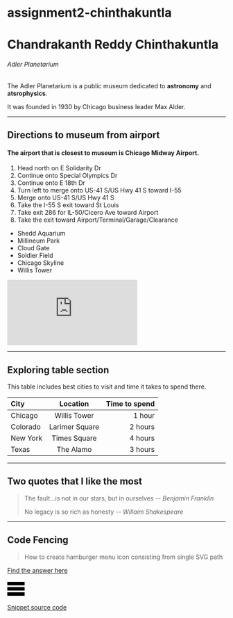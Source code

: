 # assignment2-chinthakuntla
# Chandrakanth Reddy Chinthakuntla
###### Adler Planetarium
The Adler Planetarium is a public museum dedicated to **astronomy** and **atsrophysics**.

It was founded in 1930 by Chicago business leader Max Alder.

---

## Directions to museum from airport
#### The airport that is closest to museum is Chicago Midway Airport.
1. Head north on E Solidarity Dr
2. Continue onto Special Olympics Dr
3. Continue onto E 18th Dr
4. Turn left to merge onto US-41 S/US Hwy 41 S toward I-55
5. Merge onto US-41 S/US Hwy 41 S
6. Take the I-55 S exit toward St Louis
7. Take exit 286 for IL-50/Cicero Ave toward Airport
8. Take the exit toward Airport/Terminal/Garage/Clearance

* Shedd Aquarium
* Millineum Park
* Cloud Gate
* Soldier Field
* Chicago Skyline
* Willis Tower

![Click here to see AboutMe](https://github.com/chandrakanth7/assignment2-chinthakuntla/blob/main/AboutMe.md)

---

## Exploring table section
This table includes best cities to visit and time it takes to spend there.

|   City   |   Location   |  Time to spend   |
|:---------|:------------:|-----------------:|
|Chicago   |Willis Tower  |1 hour  |
|Colorado  |Larimer Square|2 hours | 
|New York  |Times Square  |4 hours | 
|Texas     |The Alamo     |3 hours |  

---

## Two quotes that I like the most
> The fault...is not in our stars, but in ourselves -- <cite>Benjamin Franklin</cite>
>
> No legacy is so rich as honesty -- <cite>Willaim Shakespeare</cite>

---

## Code Fencing
> How to create hamburger menu icon consisting from single SVG path
>
[Find the answer here](https://stackoverflow.com/questions/67482923/how-to-create-hamburger-menu-icon-consisting-from-single-svg-path)

<svg viewBox="0 0 100 80" width="40" height="40">
  <rect width="100" height="20"></rect>
  <rect y="30" width="100" height="20"></rect>
  <rect y="60" width="100" height="20"></rect>
</svg>

[Snippet source code](https://css-tricks.com/snippets/svg/svg-hamburger-menu/)
